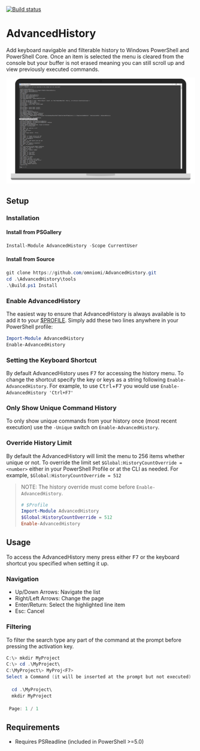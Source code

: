 [![Build status](https://ci.appveyor.com/api/projects/status/github/omniomi/advancedhistory?branch=master&svg=true)](https://ci.appveyor.com/project/omniomi/advancedhistory/branch/master)

# AdvancedHistory

Add keyboard navigable and filterable history to Windows PowerShell and PowerShell Core. Once an item is selected the menu is cleared from the console but your buffer is not erased meaning you can still scroll up and view previously executed commands.

![Screenshot](images/screenshot.png)

## Setup

### Installation

#### Install from PSGallery

```PowerShell
Install-Module AdvancedHistory -Scope CurrentUser
```

#### Install from Source

```PowerShell
git clone https://github.com/omniomi/AdvancedHistory.git
cd .\AdvancedHistory\tools
.\Build.ps1 Install
```

### Enable AdvancedHistory

The easiest way to ensure that AdvancedHistory is always available is to add it to your [$PROFILE](https://docs.microsoft.com/en-us/powershell/module/microsoft.powershell.core/about/about_profiles?view=powershell-5.0). Simply add these two lines anywhere in your PowerShell profile:

```PowerShell
Import-Module AdvancedHistory
Enable-AdvancedHistory
```

### Setting the Keyboard Shortcut

By default AdvancedHistory uses <kbd>F7</kbd> for accessing the history menu. To change the shortcut specify the key or keys as a string following `Enable-AdvancedHistory`. For example, to use <kbd>Ctrl</kbd>+<kbd>F7</kbd> you would use `Enable-AdvancedHistory 'Ctrl+F7'`

### Only Show Unique Command History

To only show unique commands from your history once (most recent execution) use the `-Unique` switch on `Enable-AdvancedHistory`.

### Override History Limit

By default the AdvancedHistory will limit the menu to 256 items whether unique or not. To override the limit set `$Global:HistoryCountOverride = <number>` either in your PowerShell Profile or at the CLI as needed. For example, `$Global:HistoryCountOverride = 512`

> NOTE: The history override must come before `Enable-AdvancedHistory`.
> ```PowerShell
> # $Profile
> Import-Module AdvancedHistory
> $Global:HistoryCountOverride = 512
> Enable-AdvancedHistory
> ```

## Usage

To access the AdvancedHistory meny press either <kbd>F7</kbd> or the keyboard shortcut you specified when setting it up.

### Navigation

* Up/Down Arrows: Navigate the list
* Right/Left Arrows: Change the page
* Enter/Return: Select the highlighted line item
* Esc: Cancel

### Filtering

To filter the search type any part of the command at the prompt before pressing the activation key.

```PowerShell
C:\> mkdir MyProject
C:\> cd .\MyProject\
C:\MyProject\> MyProj<F7>
Select a Command (it will be inserted at the prompt but not executed)

  cd .\MyProject\
  mkdir MyProject

 Page: 1 / 1
```

## Requirements

- Requires PSReadline (included in PowerShell >=5.0)